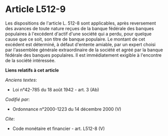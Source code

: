 # Article L512-9

Les dispositions de l'article L. 512-8 sont applicables, après reversement des avances de toute nature reçues de la banque
fédérale des banques populaires à l'excédent d'actif d'une société qui a perdu, pour quelque cause que ce soit, son titre de
banque populaire. Le montant de cet excédent est déterminé, à défaut d'entente amiable, par un expert choisi par l'assemblée
générale extraordinaire de la société et agréé par la banque fédérale des banques populaires. Il est immédiatement exigible à
l'encontre de la société intéressée.

**Liens relatifs à cet article**

_Anciens textes_:

  - Loi n°42-785 du 18 août 1942 - art. 3 (Ab)

_Codifié par_:

  - Ordonnance n°2000-1223 du 14 décembre 2000 (V)

_Cite_:

  - Code monétaire et financier - art. L512-8 (V)
